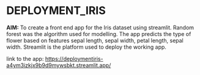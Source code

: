 # DEPLOYMENT_IRIS
**AIM:** To create a front end app for the Iris dataset using streamlit.
Random forest was the algorithm used for modelling.
The app predicts the type of flower based on features sepal length, sepal width, petal length, sepal width.
Streamlit is the platform used to deploy the working app.


link to the app: https://deploymentiris-a4ym3izkjx9b9d9mywsbkt.streamlit.app/
